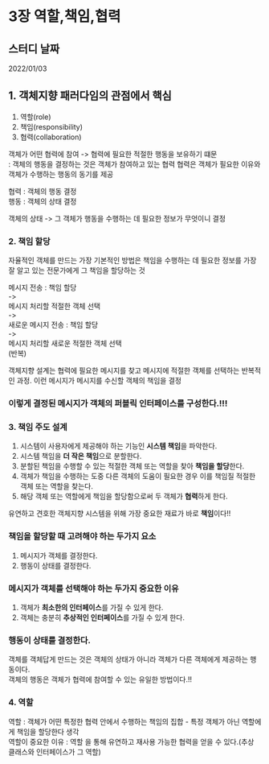 # 3장 역할,책임,협력

## 스터디 날짜
2022/01/03

## 1. 객체지향 패러다임의 관점에서 핵심
1. 역할(role)
2. 책임(responsibility)
3. 협력(collaboration)

객체가 어떤 협력에 참여 -> 협력에 필요한 적절한 행동을 보유하기 떄문<br>
: 객체의 행동을 결정하는 것은 객체가 참여하고 있는 협력
협력은 객체가 필요한 이유와 객체가 수행하는 행동의 동기를 제공

협력 : 객체의 행동 결정<br>
행동 : 객체의 상태 결정

객체의 상태 ->  그 객체가 행동을 수행하는 데 필요한 정보가 무엇이니 결정


### 2. 책임 할당
자율적인 객체를 만드는 가장 기본적인 방법은 책임을 수행하는 데 필요한 정보를 가장 잘 알고 있는 전문가에게 그 책임을 할당하는 것

메시지 전송 : 책임 할당<br>
-><br>
메시지 처리할 적절한 객체 선택<br>
-><br>
새로운 메시지 전송 : 책임 할당<br>
-><br>
메시지 처리할 새로운 적절한 객체 선택<br>
(반복)

객체지향 설계는 협력에 필요한 메시지를 찾고 메시지에 적절한 객체를 선택하는 반복적인 과정. 이런 메시지가 메시지를 수신할 객체의 책임을 결정

### 이렇게 결정된 메시지가 객체의 퍼블릭 인터페이스를 구성한다.!!!

### 3. 책임 주도 설계
1. 시스템이 사용자에게 제공해야 하는 기능인 **시스템 책임**을 파악한다.
2. 시스템 책임을 **더 작은 책임**으로 분할한다.
3. 분할된 책임을 수행할 수 있는 적절한 객체 또는 역할을 찾아 **책임을 할당**한다.
4. 객체가 책임을 수행하는 도중 다른 객체의 도움이 필요한 경우 이를 책임질 적절한 객체 또는 역할을 찾는다.
5. 해당 객체 또는 역할에게 책임을 할당함으로써 두 객체가 **협력**하게 한다.

유연하고 견호한 객체지향 시스템을 위해 가장 중요한 재료가 바로 **책임**이다!!<br>


### 책임을 할당할 때 고려해야 하는 두가지 요소
1. 메시지가 객체를 결정한다.
2. 행동이 상태를 결정한다.


### 메시지가 객체를 선택해야 하는 두가지 중요한 이유
1. 객체가 **최소한의 인터페이스**를 가질 수 있게 한다.
2. 객체는 충분히 **추상적인 인터페이스**를 가질 수 있게 한다.

### 행동이 상태를 결정한다.
객체를 객체답게 만드는 것은 객체의 상태가 아니라 객체가 다른 객체에게 제공하는 행동이다.<br>
객체의 행동은 객체가 협력에 참여할 수 있는 유일한 방법이다.!!

### 4. 역할
역할 : 객체가 어떤 특정한 협력 안에서 수행하는 책임의 집합 - 특정 객체가 아닌 역할에게 책임을 할당한다 생각<br>
역할이 중요한 이유 : 역할 을 통해 유연하고 재사용 가능한 협력을 얻을 수 있다.(추상 클래스와 인터페이스가 그 역할)

